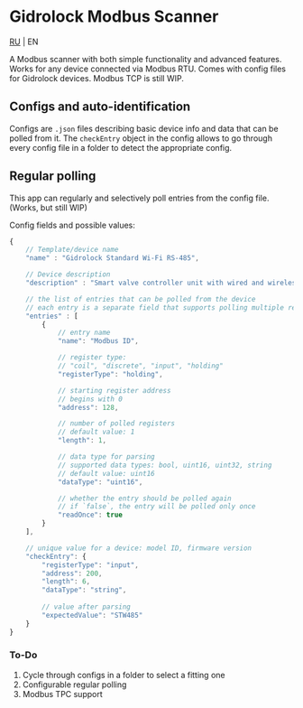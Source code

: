# Gidrolock Modbus Scanner

[RU](https://github.com/nikzori/modbus-scanner) | EN

A Modbus scanner with both simple functionality and advanced features. Works for any device connected via Modbus RTU. 
Comes with config files for Gidrolock devices.
Modbus TCP is still WIP.

## Configs and auto-identification

Configs are `.json` files describing basic device info and data that can be polled from it. 
The `checkEntry` object in the config allows to go through every config file in a folder to detect the appropriate config.

## Regular polling

This app can regularly and selectively poll entries from the config file. (Works, but still WIP)

Config fields and possible values:

```js
{
	// Template/device name
	"name" : "Gidrolock Standard Wi-Fi RS-485",

	// Device description
	"description" : "Smart valve controller unit with wired and wireless leak sensor support",

	// the list of entries that can be polled from the device
	// each entry is a separate field that supports polling multiple registers and parsing data into UTF-8, int, etc.
	"entries" : [
		{
			// entry name
			"name": "Modbus ID",

			// register type:
			// "coil", "discrete", "input", "holding"
			"registerType": "holding",

			// starting register address 
			// begins with 0
			"address": 128,

			// number of polled registers
			// default value: 1
			"length": 1,

			// data type for parsing
			// supported data types: bool, uint16, uint32, string
			// default value: uint16
			"dataType": "uint16",

			// whether the entry should be polled again
			// if `false`, the entry will be polled only once
			"readOnce": true
		}
	],

	// unique value for a device: model ID, firmware version
	"checkEntry": {
		"registerType": "input", 
		"address": 200,
		"length": 6,
		"dataType": "string",
		
		// value after parsing
		"expectedValue": "STW485"
	}
}
```


### To-Do
1. Cycle through configs in a folder to select a fitting one
2. Configurable regular polling
3. Modbus TPC support

